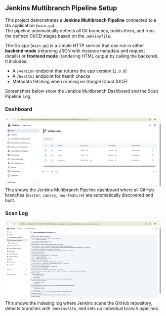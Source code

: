 ## Jenkins Multibranch Pipeline Setup

This project demonstrates a **Jenkins Multibranch Pipeline** connected to a Go application (`main.go`).  
The pipeline automatically detects all Git branches, builds them, and runs the defined CI/CD stages based on the `Jenkinsfile`.  

The Go app (`main.go`) is a simple HTTP service that can run in either **backend mode** (returning JSON with instance metadata and request details) or **frontend mode** (rendering HTML output by calling the backend).  
It includes:
- A `/version` endpoint that returns the app version (`2.0.0`)
- A `/healthz` endpoint for health checks
- Metadata fetching when running on Google Cloud (GCE)

Screenshots below show the Jenkins Multibranch Dashboard and the Scan Pipeline Log.

### Dashboard
![Dashboard](1.png)
This shows the Jenkins Multibranch Pipeline dashboard where all GitHub branches 
(`master`, `canary`, `new-feature`) are automatically discovered and built.

### Scan Log
![Scan Log](2.png)
This shows the indexing log where Jenkins scans the GitHub repository, 
detects branches with `Jenkinsfile`, and sets up individual branch pipelines.
